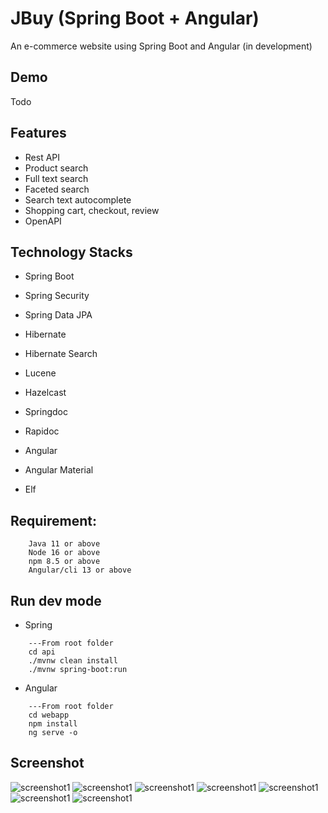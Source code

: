 # JBuy (Spring Boot + Angular)
An e-commerce website using Spring Boot and Angular
(in development)
## Demo
Todo

## Features
- Rest API
- Product search 
- Full text search
- Faceted search
- Search text autocomplete
- Shopping cart, checkout, review
- OpenAPI

## Technology Stacks
- Spring Boot
- Spring Security
- Spring Data JPA
- Hibernate
- Hibernate Search
- Lucene
- Hazelcast
- Springdoc
- Rapidoc

- Angular
- Angular Material
- Elf

## Requirement:
```
    Java 11 or above
    Node 16 or above
    npm 8.5 or above
    Angular/cli 13 or above
```

## Run dev mode
- Spring
```
    ---From root folder
    cd api
    ./mvnw clean install
    ./mvnw spring-boot:run
```

- Angular
```
    ---From root folder
    cd webapp
    npm install
    ng serve -o
```

## Screenshot
![screenshot1](https://i.imgur.com/0vvbyK5.png)
![screenshot1](https://i.imgur.com/6Y94mz3.png)
![screenshot1](https://i.imgur.com/6YWZ0aC.png)
![screenshot1](https://i.imgur.com/CbSWxCq.png)
![screenshot1](https://i.imgur.com/esTYyvs.png)
![screenshot1](https://i.imgur.com/xFqYUIj.png)
![screenshot1](https://i.imgur.com/dFGiwT5.png)
